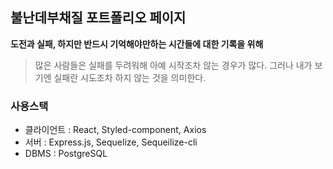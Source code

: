 ## 불난데부채질 포트폴리오 페이지
**도전과 실패, 하지만 반드시 기억해야만하는 시간들에 대한 기록을 위해**

> 많은 사람들은 실패를 두려워해 아예 시작조차 않는 경우가 많다. 그러나 내가 보기엔 실패란 시도조차 하지 않는 것을 의미한다.

### 사용스택
- 클라이언트 : React, Styled-component, Axios
- 서버 : Express.js, Sequelize, Sequeilize-cli
- DBMS : PostgreSQL

